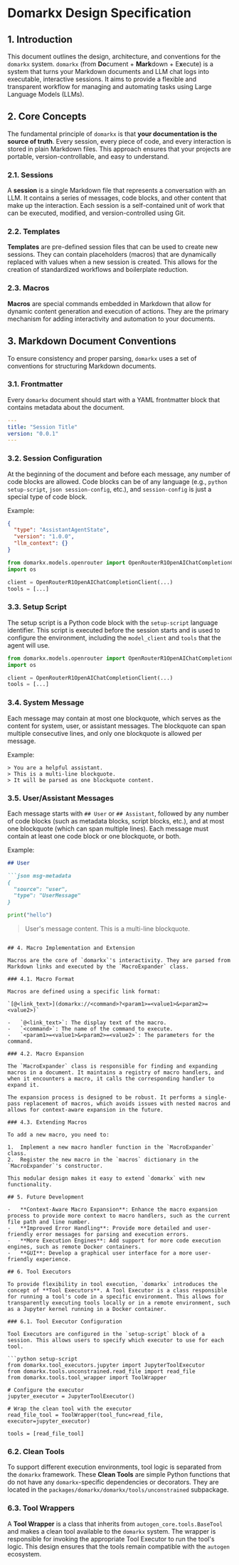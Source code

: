 # Domarkx Design Specification

## 1. Introduction

This document outlines the design, architecture, and conventions for the `domarkx` system. `domarkx` (from **Do**cument + **Mark**down + E**x**ecute) is a system that turns your Markdown documents and LLM chat logs into executable, interactive sessions. It aims to provide a flexible and transparent workflow for managing and automating tasks using Large Language Models (LLMs).

## 2. Core Concepts

The fundamental principle of `domarkx` is that **your documentation is the source of truth**. Every session, every piece of code, and every interaction is stored in plain Markdown files. This approach ensures that your projects are portable, version-controllable, and easy to understand.

### 2.1. Sessions

A **session** is a single Markdown file that represents a conversation with an LLM. It contains a series of messages, code blocks, and other content that make up the interaction. Each session is a self-contained unit of work that can be executed, modified, and version-controlled using Git.

### 2.2. Templates

**Templates** are pre-defined session files that can be used to create new sessions. They can contain placeholders (macros) that are dynamically replaced with values when a new session is created. This allows for the creation of standardized workflows and boilerplate reduction.

### 2.3. Macros

**Macros** are special commands embedded in Markdown that allow for dynamic content generation and execution of actions. They are the primary mechanism for adding interactivity and automation to your documents.

## 3. Markdown Document Conventions

To ensure consistency and proper parsing, `domarkx` uses a set of conventions for structuring Markdown documents.

### 3.1. Frontmatter

Every `domarkx` document should start with a YAML frontmatter block that contains metadata about the document.

```yaml
---
title: "Session Title"
version: "0.0.1"
---
```

### 3.2. Session Configuration


At the beginning of the document and before each message, any number of code blocks are allowed. Code blocks can be of any language (e.g., `python setup-script`, `json session-config`, etc.), and `session-config` is just a special type of code block.

Example:
```json session-config
{
  "type": "AssistantAgentState",
  "version": "1.0.0",
  "llm_context": {}
}
```
```python setup-script
from domarkx.models.openrouter import OpenRouterR1OpenAIChatCompletionClient
import os

client = OpenRouterR1OpenAIChatCompletionClient(...)
tools = [...]
```

### 3.3. Setup Script

The setup script is a Python code block with the `setup-script` language identifier. This script is executed before the session starts and is used to configure the environment, including the `model_client` and `tools` that the agent will use.

```python setup-script
from domarkx.models.openrouter import OpenRouterR1OpenAIChatCompletionClient
import os

client = OpenRouterR1OpenAIChatCompletionClient(...)
tools = [...]
```

### 3.4. System Message


Each message may contain at most one blockquote, which serves as the content for system, user, or assistant messages. The blockquote can span multiple consecutive lines, and only one blockquote is allowed per message.

Example:
```
> You are a helpful assistant.
> This is a multi-line blockquote.
> It will be parsed as one blockquote content.
```

### 3.5. User/Assistant Messages


Each message starts with `## User` or `## Assistant`, followed by any number of code blocks (such as metadata blocks, script blocks, etc.), and at most one blockquote (which can span multiple lines). Each message must contain at least one code block or one blockquote, or both.

Example:
```markdown
## User

```json msg-metadata
{
  "source": "user",
  "type": "UserMessage"
}
```

```python
print("hello")
```

> User's message content.
> This is a multi-line blockquote.
```

## 4. Macro Implementation and Extension

Macros are the core of `domarkx`'s interactivity. They are parsed from Markdown links and executed by the `MacroExpander` class.

### 4.1. Macro Format

Macros are defined using a specific link format:

`[@<link_text>](domarkx://<command>?<param1>=<value1>&<param2>=<value2>)`

-   `@<link_text>`: The display text of the macro.
-   `<command>`: The name of the command to execute.
-   `<param1>=<value1>&<param2>=<value2>`: The parameters for the command.

### 4.2. Macro Expansion

The `MacroExpander` class is responsible for finding and expanding macros in a document. It maintains a registry of macro handlers, and when it encounters a macro, it calls the corresponding handler to expand it.

The expansion process is designed to be robust. It performs a single-pass replacement of macros, which avoids issues with nested macros and allows for context-aware expansion in the future.

### 4.3. Extending Macros

To add a new macro, you need to:

1.  Implement a new macro handler function in the `MacroExpander` class.
2.  Register the new macro in the `macros` dictionary in the `MacroExpander`'s constructor.

This modular design makes it easy to extend `domarkx` with new functionality.

## 5. Future Development

-   **Context-Aware Macro Expansion**: Enhance the macro expansion process to provide more context to macro handlers, such as the current file path and line number.
-   **Improved Error Handling**: Provide more detailed and user-friendly error messages for parsing and execution errors.
-   **More Execution Engines**: Add support for more code execution engines, such as remote Docker containers.
-   **GUI**: Develop a graphical user interface for a more user-friendly experience.

## 6. Tool Executors

To provide flexibility in tool execution, `domarkx` introduces the concept of **Tool Executors**. A Tool Executor is a class responsible for running a tool's code in a specific environment. This allows for transparently executing tools locally or in a remote environment, such as a Jupyter kernel running in a Docker container.

### 6.1. Tool Executor Configuration

Tool Executors are configured in the `setup-script` block of a session. This allows users to specify which executor to use for each tool.

```python setup-script
from domarkx.tool_executors.jupyter import JupyterToolExecutor
from domarkx.tools.unconstrained.read_file import read_file
from domarkx.tools.tool_wrapper import ToolWrapper

# Configure the executor
jupyter_executor = JupyterToolExecutor()

# Wrap the clean tool with the executor
read_file_tool = ToolWrapper(tool_func=read_file, executor=jupyter_executor)

tools = [read_file_tool]
```

### 6.2. Clean Tools

To support different execution environments, tool logic is separated from the `domarkx` framework. These **Clean Tools** are simple Python functions that do not have any `domarkx`-specific dependencies or decorators. They are located in the `packages/domarkx/domarkx/tools/unconstrained` subpackage.

### 6.3. Tool Wrappers

A **Tool Wrapper** is a class that inherits from `autogen_core.tools.BaseTool` and makes a clean tool available to the `domarkx` system. The wrapper is responsible for invoking the appropriate Tool Executor to run the tool's logic. This design ensures that the tools remain compatible with the `autogen` ecosystem.
